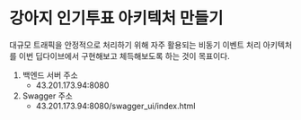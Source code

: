 # 강아지 인기투표 아키텍처 만들기

대규모 트래픽을 안정적으로 처리하기 위해 자주 활용되는 비동기 이벤트 처리 아키텍처를 이번 딥다이브에서 구현해보고 체득해보도록 하는 것이 목표이다. 

1. 백엔드 서버 주소
   - 43.201.173.94:8080
2. Swagger 주소
    - 43.201.173.94:8080/swagger_ui/index.html